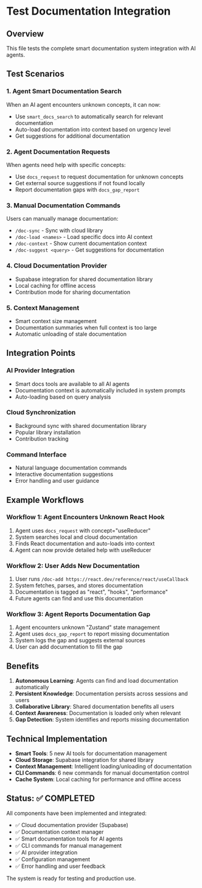 # Test Documentation Integration

## Overview
This file tests the complete smart documentation system integration with AI agents.

## Test Scenarios

### 1. Agent Smart Documentation Search
When an AI agent encounters unknown concepts, it can now:
- Use `smart_docs_search` to automatically search for relevant documentation
- Auto-load documentation into context based on urgency level
- Get suggestions for additional documentation

### 2. Agent Documentation Requests  
When agents need help with specific concepts:
- Use `docs_request` to request documentation for unknown concepts
- Get external source suggestions if not found locally
- Report documentation gaps with `docs_gap_report`

### 3. Manual Documentation Commands
Users can manually manage documentation:
- `/doc-sync` - Sync with cloud library
- `/doc-load <names>` - Load specific docs into AI context
- `/doc-context` - Show current documentation context
- `/doc-suggest <query>` - Get suggestions for documentation

### 4. Cloud Documentation Provider
- Supabase integration for shared documentation library
- Local caching for offline access
- Contribution mode for sharing documentation

### 5. Context Management
- Smart context size management
- Documentation summaries when full context is too large
- Automatic unloading of stale documentation

## Integration Points

### AI Provider Integration
- Smart docs tools are available to all AI agents
- Documentation context is automatically included in system prompts
- Auto-loading based on query analysis

### Cloud Synchronization
- Background sync with shared documentation library
- Popular library installation
- Contribution tracking

### Command Interface
- Natural language documentation commands
- Interactive documentation suggestions
- Error handling and user guidance

## Example Workflows

### Workflow 1: Agent Encounters Unknown React Hook
1. Agent uses `docs_request` with concept="useReducer" 
2. System searches local and cloud documentation
3. Finds React documentation and auto-loads into context
4. Agent can now provide detailed help with useReducer

### Workflow 2: User Adds New Documentation
1. User runs `/doc-add https://react.dev/reference/react/useCallback`
2. System fetches, parses, and stores documentation
3. Documentation is tagged as "react", "hooks", "performance"
4. Future agents can find and use this documentation

### Workflow 3: Agent Reports Documentation Gap
1. Agent encounters unknown "Zustand" state management
2. Agent uses `docs_gap_report` to report missing documentation
3. System logs the gap and suggests external sources
4. User can add documentation to fill the gap

## Benefits

1. **Autonomous Learning**: Agents can find and load documentation automatically
2. **Persistent Knowledge**: Documentation persists across sessions and users
3. **Collaborative Library**: Shared documentation benefits all users
4. **Context Awareness**: Documentation is loaded only when relevant
5. **Gap Detection**: System identifies and reports missing documentation

## Technical Implementation

- **Smart Tools**: 5 new AI tools for documentation management
- **Cloud Storage**: Supabase integration for shared library
- **Context Management**: Intelligent loading/unloading of documentation
- **CLI Commands**: 6 new commands for manual documentation control
- **Cache System**: Local caching for performance and offline access

## Status: ✅ COMPLETED

All components have been implemented and integrated:
- ✅ Cloud documentation provider (Supabase)
- ✅ Documentation context manager
- ✅ Smart documentation tools for AI agents
- ✅ CLI commands for manual management
- ✅ AI provider integration
- ✅ Configuration management
- ✅ Error handling and user feedback

The system is ready for testing and production use.